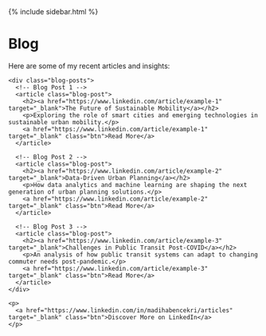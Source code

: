 <!DOCTYPE html>
<html lang="en">
<head>
  <meta charset="UTF-8">
  <meta name="viewport" content="width=device-width, initial-scale=1.0">
  <meta name="description" content="Explore recent articles and insights by Madiha Bencekri on sustainable mobility, urban planning, and data-driven solutions.">
  <title>Blog - Madiha Bencekri</title>
  <link rel="stylesheet" href="assets/css/styles.css">
  <script src="https://kit.fontawesome.com/a076d05399.js" crossorigin="anonymous"></script> <!-- Font Awesome for icons -->
</head>
<body>
  {% include sidebar.html %}

  <!-- Main Content -->
  <div class="main-content">
    <h1>Blog</h1>
    <p>Here are some of my recent articles and insights:</p>

    <div class="blog-posts">
      <!-- Blog Post 1 -->
      <article class="blog-post">
        <h2><a href="https://www.linkedin.com/article/example-1" target="_blank">The Future of Sustainable Mobility</a></h2>
        <p>Exploring the role of smart cities and emerging technologies in sustainable urban mobility.</p>
        <a href="https://www.linkedin.com/article/example-1" target="_blank" class="btn">Read More</a>
      </article>

      <!-- Blog Post 2 -->
      <article class="blog-post">
        <h2><a href="https://www.linkedin.com/article/example-2" target="_blank">Data-Driven Urban Planning</a></h2>
        <p>How data analytics and machine learning are shaping the next generation of urban planning solutions.</p>
        <a href="https://www.linkedin.com/article/example-2" target="_blank" class="btn">Read More</a>
      </article>

      <!-- Blog Post 3 -->
      <article class="blog-post">
        <h2><a href="https://www.linkedin.com/article/example-3" target="_blank">Challenges in Public Transit Post-COVID</a></h2>
        <p>An analysis of how public transit systems can adapt to changing commuter needs post-pandemic.</p>
        <a href="https://www.linkedin.com/article/example-3" target="_blank" class="btn">Read More</a>
      </article>
    </div>

    <p>
      <a href="https://www.linkedin.com/in/madihabencekri/articles" target="_blank" class="btn">Discover More on LinkedIn</a>
    </p>
  </div>

  <!-- JavaScript for Sidebar Toggle -->
  <script>
    const sidebarToggle = document.querySelector('.sidebar-toggle');
    const sidebar = document.querySelector('.sidebar');
    sidebarToggle.addEventListener('click', () => {
      sidebar.classList.toggle('active');
    });
  </script>
</body>
</html>
